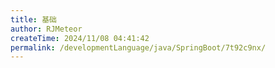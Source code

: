 ```yaml
---
title: 基础
author: RJMeteor
createTime: 2024/11/08 04:41:42
permalink: /developmentLanguage/java/SpringBoot/7t92c9nx/
---
```

